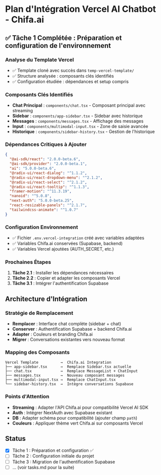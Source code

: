 # Plan d'Intégration Vercel AI Chatbot - Chifa.ai

## ✅ Tâche 1 Complétée : Préparation et configuration de l'environnement

### Analyse du Template Vercel
- ✅ Template cloné avec succès dans `temp-vercel-template/`
- ✅ Structure analysée : composants clés identifiés
- ✅ Configuration étudiée : dépendances et setup compris

### Composants Clés Identifiés
- **Chat Principal** : `components/chat.tsx` - Composant principal avec streaming
- **Sidebar** : `components/app-sidebar.tsx` - Sidebar avec historique
- **Messages** : `components/messages.tsx` - Affichage des messages
- **Input** : `components/multimodal-input.tsx` - Zone de saisie avancée
- **Historique** : `components/sidebar-history.tsx` - Gestion de l'historique

### Dépendances Critiques à Ajouter
```json
{
  "@ai-sdk/react": "2.0.0-beta.6",
  "@ai-sdk/provider": "2.0.0-beta.1", 
  "ai": "5.0.0-beta.6",
  "@radix-ui/react-dialog": "^1.1.2",
  "@radix-ui/react-dropdown-menu": "^2.1.2",
  "@radix-ui/react-select": "^2.1.2",
  "@radix-ui/react-tooltip": "^1.1.3",
  "framer-motion": "^11.3.19",
  "nanoid": "^5.0.8",
  "next-auth": "5.0.0-beta.25",
  "react-resizable-panels": "^2.1.7",
  "tailwindcss-animate": "^1.0.7"
}
```

### Configuration Environnement
- ✅ Fichier `.env.vercel-integration` créé avec variables adaptées
- ✅ Variables Chifa.ai conservées (Supabase, backend)
- ✅ Variables Vercel ajoutées (AUTH_SECRET, etc.)

### Prochaines Étapes
1. **Tâche 2.1** : Installer les dépendances nécessaires
2. **Tâche 2.2** : Copier et adapter les composants Vercel
3. **Tâche 3.1** : Intégrer l'authentification Supabase

## Architecture d'Intégration

### Stratégie de Remplacement
- **Remplacer** : Interface chat complète (sidebar + chat)
- **Conserver** : Authentification Supabase + backend Chifa.ai
- **Adapter** : Couleurs et branding Chifa.ai
- **Migrer** : Conversations existantes vers nouveau format

### Mapping des Composants
```
Vercel Template          →  Chifa.ai Integration
├── app-sidebar.tsx      →  Remplace Sidebar.tsx actuelle
├── chat.tsx             →  Remplace MessageList + ChatInput
├── messages.tsx         →  Nouveau composant messages
├── multimodal-input.tsx →  Remplace ChatInput.tsx
└── sidebar-history.tsx  →  Intègre conversations Supabase
```

### Points d'Attention
- **Streaming** : Adapter l'API Chifa.ai pour compatibilité Vercel AI SDK
- **Auth** : Intégrer NextAuth avec Supabase existant
- **DB** : Adapter schéma pour compatibilité (ajouter champ `path`)
- **Couleurs** : Appliquer thème vert Chifa.ai sur composants Vercel

## Status
- [x] Tâche 1 : Préparation et configuration ✅
- [ ] Tâche 2 : Configuration initiale du projet
- [ ] Tâche 3 : Migration de l'authentification Supabase
- [ ] ... (voir tasks.md pour la suite)